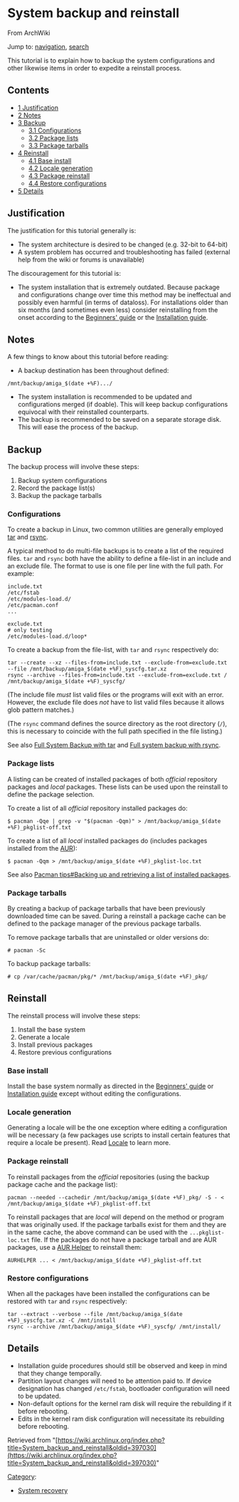 # System backup and reinstall

From ArchWiki

Jump to: [navigation](#column-one), [search](#searchInput)

This tutorial is to explain how to backup the system configurations and other likewise items in order to expedite a reinstall process.

## Contents

*   [1 Justification](#Justification)
*   [2 Notes](#Notes)
*   [3 Backup](#Backup)
    *   [3.1 Configurations](#Configurations)
    *   [3.2 Package lists](#Package_lists)
    *   [3.3 Package tarballs](#Package_tarballs)
*   [4 Reinstall](#Reinstall)
    *   [4.1 Base install](#Base_install)
    *   [4.2 Locale generation](#Locale_generation)
    *   [4.3 Package reinstall](#Package_reinstall)
    *   [4.4 Restore configurations](#Restore_configurations)
*   [5 Details](#Details)

## Justification

The justification for this tutorial generally is:

*   The system architecture is desired to be changed (e.g. 32-bit to 64-bit)
*   A system problem has occurred and troubleshooting has failed (external help from the wiki or forums is unavailable)

The discouragement for this tutorial is:

*   The system installation that is extremely outdated. Because package and configurations change over time this method may be ineffectual and possibly even harmful (in terms of dataloss). For installations older than six months (and sometimes even less) consider reinstalling from the onset according to the [Beginners' guide](/index.php/Beginners%27_guide "Beginners' guide") or the [Installation guide](/index.php/Installation_guide "Installation guide").

## Notes

A few things to know about this tutorial before reading:

*   A backup destination has been throughout defined:

```
/mnt/backup/amiga_$(date +%F).../

```

*   The system installation is recommended to be updated and configurations merged (if doable). This will keep backup configurations equivocal with their reinstalled counterparts.
*   The backup is recommended to be saved on a separate storage disk. This will ease the process of the backup.

## Backup

The backup process will involve these steps:

1.  Backup system configurations
2.  Record the package list(s)
3.  Backup the package tarballs

### Configurations

To create a backup in Linux, two common utilities are generally employed [tar](/index.php/Tar "Tar") and [rsync](/index.php/Rsync "Rsync").

A typical method to do multi-file backups is to create a list of the required files. `tar` and `rsync` both have the ability to define a file-list in an include and an exclude file. The format to use is one file per line with the full path. For example:

```
include.txt
/etc/fstab
/etc/modules-load.d/
/etc/pacman.conf
...

```

```
exclude.txt
# only testing
/etc/modules-load.d/loop*

```

To create a backup from the file-list, with `tar` and `rsync` respectively do:

```
tar --create --xz --files-from=include.txt --exclude-from=exclude.txt --file /mnt/backup/amiga_$(date +%F)_syscfg.tar.xz
rsync --archive --files-from=include.txt --exclude-from=exclude.txt / /mnt/backup/amiga_$(date +%F)_syscfg/

```

(The include file _must_ list valid files or the programs will exit with an error. However, the exclude file does _not_ have to list valid files because it allows glob pattern matches.)

(The `rsync` command defines the source directory as the root directory (`/`), this is necessary to coincide with the full path specified in the file listing.)

See also [Full System Backup with tar](/index.php/Full_System_Backup_with_tar "Full System Backup with tar") and [Full system backup with rsync](/index.php/Full_system_backup_with_rsync "Full system backup with rsync").

### Package lists

A listing can be created of installed packages of both _official_ repository packages and _local_ packages. These lists can be used upon the reinstall to define the package selection.

To create a list of all _official_ repository installed packages do:

```
$ pacman -Qqe | grep -v "$(pacman -Qqm)" > /mnt/backup/amiga_$(date +%F)_pkglist-off.txt

```

To create a list of all _local_ installed packages do (includes packages installed from the [AUR](/index.php/AUR "AUR")):

```
$ pacman -Qqm > /mnt/backup/amiga_$(date +%F)_pkglist-loc.txt

```

See also [Pacman tips#Backing up and retrieving a list of installed packages](/index.php/Pacman_tips#Backing_up_and_retrieving_a_list_of_installed_packages "Pacman tips").

### Package tarballs

By creating a backup of package tarballs that have been previously downloaded time can be saved. During a reinstall a package cache can be defined to the package manager of the previous package tarballs.

To remove package tarballs that are uninstalled or older versions do:

```
# pacman -Sc

```

To backup package tarballs:

```
# cp /var/cache/pacman/pkg/* /mnt/backup/amiga_$(date +%F)_pkg/

```

## Reinstall

The reinstall process will involve these steps:

1.  Install the base system
2.  Generate a locale
3.  Install previous packages
4.  Restore previous configurations

### Base install

Install the base system normally as directed in the [Beginners' guide](/index.php/Beginners%27_guide "Beginners' guide") or [Installation guide](/index.php/Installation_guide "Installation guide") except without editing the configurations.

### Locale generation

Generating a locale will be the one exception where editing a configuration will be necessary (a few packages use scripts to install certain features that require a locale be present). Read [Locale](/index.php/Locale "Locale") to learn more.

### Package reinstall

To reinstall packages from the _official_ repositories (using the backup package cache and the package list):

```
pacman --needed --cachedir /mnt/backup/amiga_$(date +%F)_pkg/ -S - < /mnt/backup/amiga_$(date +%F)_pkglist-off.txt

```

To reinstall packages that are _local_ will depend on the method or program that was originally used. If the package tarballs exist for them and they are in the same cache, the above command can be used with the `...pkglist-loc.txt` file. If the packages do not have a package tarball and are AUR packages, use a [AUR Helper](/index.php/AUR_Helper "AUR Helper") to reinstall them:

```
AURHELPER ... < /mnt/backup/amiga_$(date +%F)_pkglist-off.txt

```

### Restore configurations

When all the packages have been installed the configurations can be restored with `tar` and `rsync` respectively:

```
tar --extract --verbose --file /mnt/backup/amiga_$(date +%F)_syscfg.tar.xz -C /mnt/install
rsync --archive /mnt/backup/amiga_$(date +%F)_syscfg/ /mnt/install/

```

## Details

*   Installation guide procedures should still be observed and keep in mind that they change temporally.
*   Partition layout changes will need to be attention paid to. If device designation has changed `/etc/fstab`, bootloader configuration will need to be updated.
*   Non-default options for the kernel ram disk will require the rebuilding if it before rebooting.
*   Edits in the kernel ram disk configuration will necessitate its rebuilding before rebooting.

Retrieved from "[https://wiki.archlinux.org/index.php?title=System_backup_and_reinstall&oldid=397030](https://wiki.archlinux.org/index.php?title=System_backup_and_reinstall&oldid=397030)"

[Category](/index.php/Special:Categories "Special:Categories"):

*   [System recovery](/index.php/Category:System_recovery "Category:System recovery")